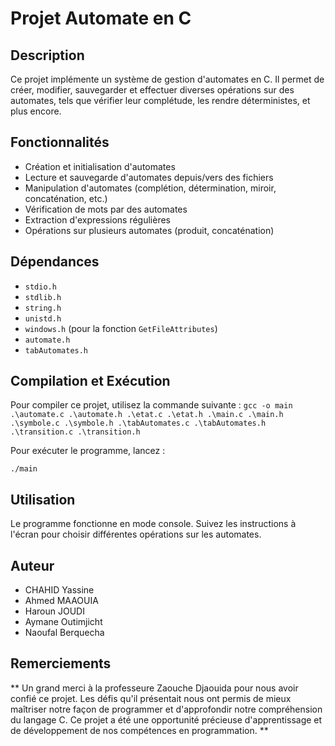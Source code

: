 # Projet Automate en C

## Description
Ce projet implémente un système de gestion d'automates en C. Il permet de créer, modifier, sauvegarder et effectuer diverses opérations sur des automates, tels que vérifier leur complétude, les rendre déterministes, et plus encore.

## Fonctionnalités
- Création et initialisation d'automates
- Lecture et sauvegarde d'automates depuis/vers des fichiers
- Manipulation d'automates (complétion, détermination, miroir, concaténation, etc.)
- Vérification de mots par des automates
- Extraction d'expressions régulières
- Opérations sur plusieurs automates (produit, concaténation)

## Dépendances
- `stdio.h`
- `stdlib.h`
- `string.h`
- `unistd.h`
- `windows.h` (pour la fonction `GetFileAttributes`)
- `automate.h`
- `tabAutomates.h`

## Compilation et Exécution
Pour compiler ce projet, utilisez la commande suivante :
```gcc -o main .\automate.c .\automate.h .\etat.c .\etat.h .\main.c .\main.h .\symbole.c .\symbole.h .\tabAutomates.c .\tabAutomates.h .\transition.c .\transition.h ```

Pour exécuter le programme, lancez :

```./main```
## Utilisation
Le programme fonctionne en mode console. Suivez les instructions à l'écran pour choisir différentes opérations sur les automates.

## Auteur

- CHAHID Yassine
- Ahmed MAAOUIA
- Haroun JOUDI
- Aymane Outimjicht
- Naoufal Berquecha

## Remerciements
**
Un grand merci à la professeure Zaouche Djaouida pour nous avoir confié ce projet. Les défis qu'il présentait nous ont permis de mieux maîtriser notre façon de programmer et d'approfondir notre compréhension du langage C. Ce projet a été une opportunité précieuse d'apprentissage et de développement de nos compétences en programmation.
**

